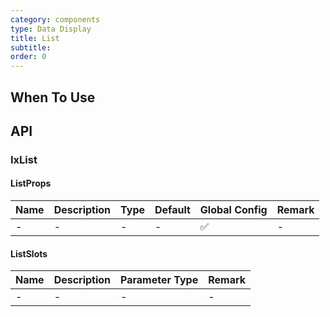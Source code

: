 ```yaml
---
category: components
type: Data Display
title: List
subtitle:
order: 0
---
```




## When To Use

## API

### IxList

#### ListProps

| Name | Description | Type | Default | Global Config | Remark |
| --- | --- | --- | --- | --- | --- |
| - | - | - | - | ✅ | - |

#### ListSlots

| Name | Description | Parameter Type | Remark |
| --- | --- | --- | --- |
| - | - | - | - |
